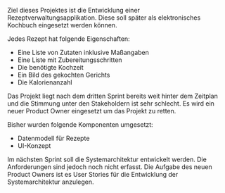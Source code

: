 Ziel dieses Projektes ist die Entwicklung einer Rezeptverwaltungsapplikation. Diese soll später als elektronisches Kochbuch eingesetzt werden können. 

Jedes Rezept hat folgende Eigenschaften:

+ Eine Liste von Zutaten inklusive Maßangaben
+ Eine Liste mit Zubereitungsschritten
+ Die benötigte Kochzeit
+ Ein Bild des gekochten Gerichts
+ Die Kalorienanzahl

Das Projekt liegt nach dem dritten Sprint bereits weit hinter dem Zeitplan und die Stimmung unter den Stakeholdern ist sehr schlecht. Es wird ein neuer Product Owner eingesetzt um das Projekt zu retten.

Bisher wurden folgende Komponenten umgesetzt:

+ Datenmodell für Rezepte
+ UI-Konzept

Im nächsten Sprint soll die Systemarchitektur entwickelt werden. Die Anforderungen sind jedoch noch nicht erfasst. Die Aufgabe des neuen Product Owners ist es User Stories für die Entwicklung der Systemarchitektur anzulegen.

